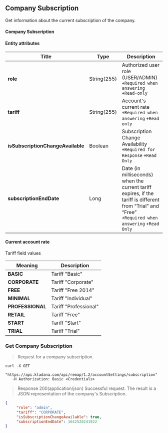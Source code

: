 ## Company Subscription

Get information about the current subscription of the company.

#### Company Subscription
#### Entity attributes

| Title | Type        | Description |
| ---------|-------------| ---------- |
| **role** | String(255) | Authorized user role (USER/ADMIN)<br>`+Required when answering` `+Read-only` |
| **tariff** | String(255) | Account's current rate<br>`+Required when answering` `+Read only` |
| **isSubscriptionChangeAvailable** | Boolean     | Subscription Change Availability<br>`+Required for Response` `+Read Only` |
| **subscriptionEndDate** | Long        | Date (in milliseconds) when the current tariff expires, if the tariff is different from “Trial” and “Free”<br>`+Required when answering` `+Read Only` |

#### Current account rate
Tariff field values

| Meaning | Description |
| --------- | --------- |
| **BASIC** | Tariff "Basic" |
| **CORPORATE** | Tariff "Corporate" |
| **FREE** | Tariff "Free 2014" |
| **MINIMAL** | Tariff "Individual" |
| **PROFESSIONAL** | Tariff "Professional" |
| **RETAIL** | Tariff "Free" |
| **START** | Tariff "Start" |
| **TRIAL** | Tariff "Trial" |

### Get Company Subscription
> Request for a company subscription.

```shell
curl -X GET
   "https://api.kladana.com/api/remap/1.2/accountSettings/subscription"
   -H Authorization: Basic <Credentials>
```

> Response 200(application/json)
Successful request. The result is a JSON representation of the company's Subscription.

```json
{
     "role": "admin",
     "tariff": "CORPORATE",
     "isSubscriptionChangeAvailable": true,
     "subscriptionEndDate": 1642520241922
}
```

